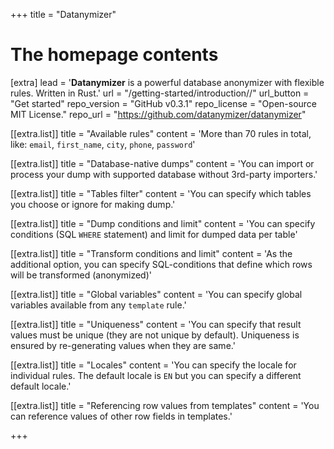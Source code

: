 +++
title = "Datanymizer"

# The homepage contents
[extra]
lead = '<b>Datanymizer</b> is a powerful database anonymizer with flexible rules. Written in Rust.'
url = "/getting-started/introduction//"
url_button = "Get started"
repo_version = "GitHub v0.3.1"
repo_license = "Open-source MIT License."
repo_url = "https://github.com/datanymizer/datanymizer"


[[extra.list]]
title = "Available rules"
content = 'More than 70 rules in total, like: <code>email</code>, <code>first_name</code>, <code>city</code>, <code>phone</code>, <code>password</code>'

[[extra.list]]
title = "Database-native dumps"
content = 'You can import or process your dump with supported database without 3rd-party importers.'

[[extra.list]]
title = "Tables filter"
content = 'You can specify which tables you choose or ignore for making dump.'

[[extra.list]]
title = "Dump conditions and limit"
content = 'You can specify conditions (SQL <code>WHERE</code> statement) and limit for dumped data per table'

[[extra.list]]
title = "Transform conditions and limit"
content = 'As the additional option, you can specify SQL-conditions that define which rows will be transformed (anonymized)'

[[extra.list]]
title = "Global variables"
content = 'You can specify global variables available from any <code>template</code> rule.'

[[extra.list]]
title = "Uniqueness"
content = 'You can specify that result values must be unique (they are not unique by default). Uniqueness is ensured by re-generating values when they are same.'

[[extra.list]]
title = "Locales"
content = 'You can specify the locale for individual rules. The default locale is <code>EN</code> but you can specify a different default locale.'

[[extra.list]]
title = "Referencing row values from templates"
content = 'You can reference values of other row fields in templates.'

+++
